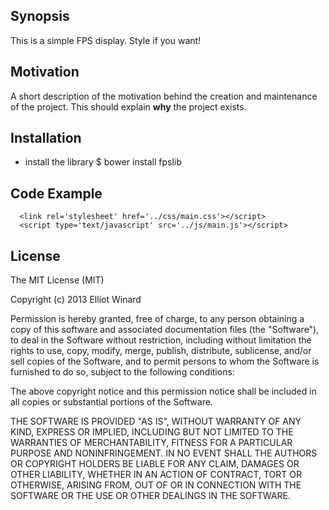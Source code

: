 ## Synopsis

This is a simple FPS display.
Style if you want!

## Motivation

A short description of the motivation behind the creation and maintenance of the project. This should explain **why** the project exists.

## Installation

   * install the library
   $ bower install fpslib

## Code Example

      <link rel='stylesheet' href='../css/main.css'></script>
      <script type='text/javascript' src='../js/main.js'></script>

## License

The MIT License (MIT)

Copyright (c) 2013 Elliot Winard <enw AT caveteen.comcom>

Permission is hereby granted, free of charge, to any person obtaining a copy
of this software and associated documentation files (the "Software"), to deal
in the Software without restriction, including without limitation the rights
to use, copy, modify, merge, publish, distribute, sublicense, and/or sell
copies of the Software, and to permit persons to whom the Software is
furnished to do so, subject to the following conditions:

The above copyright notice and this permission notice shall be included in
all copies or substantial portions of the Software.

THE SOFTWARE IS PROVIDED "AS IS", WITHOUT WARRANTY OF ANY KIND, EXPRESS OR
IMPLIED, INCLUDING BUT NOT LIMITED TO THE WARRANTIES OF MERCHANTABILITY,
FITNESS FOR A PARTICULAR PURPOSE AND NONINFRINGEMENT. IN NO EVENT SHALL THE
AUTHORS OR COPYRIGHT HOLDERS BE LIABLE FOR ANY CLAIM, DAMAGES OR OTHER
LIABILITY, WHETHER IN AN ACTION OF CONTRACT, TORT OR OTHERWISE, ARISING FROM,
OUT OF OR IN CONNECTION WITH THE SOFTWARE OR THE USE OR OTHER DEALINGS IN
THE SOFTWARE.

